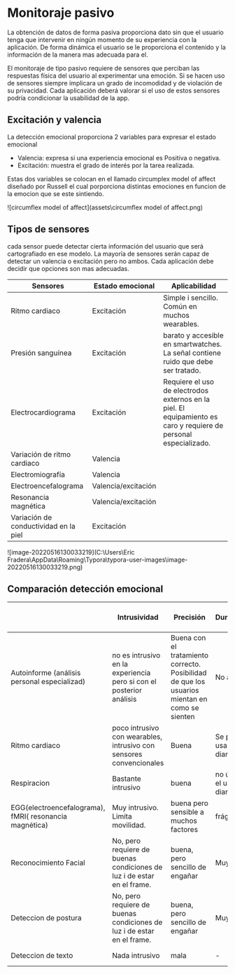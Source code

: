 # Monitoraje pasivo

La obtención de datos de forma pasiva proporciona dato sin que el usuario tenga que intervenir en ningún momento de su experiencia con la aplicación. De forma dinámica el usuario se le proporciona el contenido y la información de la manera mas adecuada para el.

El monitoraje de tipo pasivo requiere de sensores que perciban las respuestas física del usuario al experimentar una emoción. Si se hacen uso de sensores siempre implicara un grado de incomodidad y de violación de su privacidad. Cada aplicación deberá valorar si el uso de estos sensores podría condicionar la usabilidad de la app.

## Excitación y valencia

La detección emocional proporciona 2 variables para expresar el estado emocional

* Valencia: expresa si una experiencia emocional es Positiva o negativa.
* Excitación: muestra el grado de interés por la tarea realizada.

Estas dos variables se colocan en el llamado circumplex model of affect diseñado por Russell el cual porporciona distintas emociones en funcion de la emocion que se este sintiendo.

![circumflex model of affect](assets\circumflex model of affect.png)

## Tipos de sensores

cada sensor puede detectar cierta información del usuario que será cartografiado en ese modelo. La mayoría de sensores serán capaz de detectar un valencia o excitación pero no ambos. Cada aplicación debe decidir que opciones son mas adecuadas. 



| Sensores                              | Estado emocional    | Aplicabilidad                                                |
| ------------------------------------- | ------------------- | ------------------------------------------------------------ |
| Ritmo cardiaco                        | Excitación          | Simple i sencillo. Común en muchos wearables.                |
| Presión sanguínea                     | Excitación          | barato y accesible en smartwatches. La señal contiene ruido que debe ser tratado. |
| Electrocardiograma                    | Excitación          | Requiere el uso de electrodos externos en la piel. El equipamiento es caro y requiere de personal especializado. |
| Variación de ritmo cardiaco           | Valencia            |                                                              |
| Electromiografía                      | Valencia            |                                                              |
| Electroencefalograma                  | Valencia/excitación |                                                              |
| Resonancia magnética                  | Valencia/excitación |                                                              |
| Variación de conductividad en la piel | Excitación          |                                                              |

![image-20220516130033219](C:\Users\Eric Fradera\AppData\Roaming\Typora\typora-user-images\image-20220516130033219.png)

## Comparación detección emocional

|                                                        | Intrusividad                                                 | Precisión                                                    | Durabilidad                | Tiempo de detección | Coste                                                        |
| ------------------------------------------------------ | ------------------------------------------------------------ | ------------------------------------------------------------ | -------------------------- | ------------------- | ------------------------------------------------------------ |
| Autoinforme (análisis personal especializad)           | no es intrusivo en la experiencia pero si con el posterior análisis | Buena con el tratamiento correcto. Posibilidad de que los usuarios mientan en como se sienten | No aplica                  | A posteriori        | No implica detección con hardware, pero requiere de horas de personal experimentado |
| Ritmo cardiaco                                         | poco intrusivo con wearables, intrusivo con sensores convencionales | Buena                                                        | Se puede usar a diario     | tiempo real         | muy baratos                                                  |
| Respiracion                                            | Bastante intrusivo                                           | buena                                                        | no útil para el uso diario | tiempo real         | caro                                                         |
| EGG(electroencefalograma), fMRI( resonancia magnética) | Muy intrusivo. Limita movilidad.                             | buena pero sensible a muchos factores                        | frágil                     | tiempo real         | muy caro                                                     |
| Reconocimiento Facial                                  | No, pero requiere de buenas condiciones de luz i de estar en el frame. | buena, pero sencillo de engañar                              | Muy fuerte                 | tiempo real         | Costes de desarrollo o costes de contratación del servicio   |
| Deteccion de postura                                   | No, pero requiere de buenas condiciones de luz i de estar en el frame. | buena, pero sencillo de engañar                              | Muy fuerte                 | tiempo real         | Costes de desarrollo o costes de contratación del servicio   |
| Deteccion de texto                                     | Nada intrusivo                                               | mala                                                         | -                          | tiempo real         | coste de desarrollo                                          |

